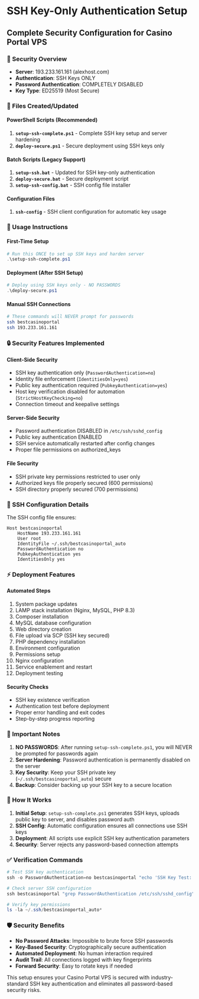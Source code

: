 # SSH Key-Only Authentication Setup
## Complete Security Configuration for Casino Portal VPS

### 🔐 Security Overview
- **Server**: 193.233.161.161 (alexhost.com)
- **Authentication**: SSH Keys ONLY
- **Password Authentication**: COMPLETELY DISABLED
- **Key Type**: ED25519 (Most Secure)

### 📁 Files Created/Updated

#### PowerShell Scripts (Recommended)
1. **`setup-ssh-complete.ps1`** - Complete SSH key setup and server hardening
2. **`deploy-secure.ps1`** - Secure deployment using SSH keys only

#### Batch Scripts (Legacy Support)
1. **`setup-ssh.bat`** - Updated for SSH key-only authentication
2. **`deploy-secure.bat`** - Secure deployment script
3. **`setup-ssh-config.bat`** - SSH config file installer

#### Configuration Files
1. **`ssh-config`** - SSH client configuration for automatic key usage

### 🚀 Usage Instructions

#### First-Time Setup
```powershell
# Run this ONCE to set up SSH keys and harden server
.\setup-ssh-complete.ps1
```

#### Deployment (After SSH Setup)
```powershell
# Deploy using SSH keys only - NO PASSWORDS
.\deploy-secure.ps1
```

#### Manual SSH Connections
```bash
# These commands will NEVER prompt for passwords
ssh bestcasinoportal
ssh 193.233.161.161
```

### 🔒 Security Features Implemented

#### Client-Side Security
- SSH key authentication only (`PasswordAuthentication=no`)
- Identity file enforcement (`IdentitiesOnly=yes`)
- Public key authentication required (`PubkeyAuthentication=yes`)
- Host key verification disabled for automation (`StrictHostKeyChecking=no`)
- Connection timeout and keepalive settings

#### Server-Side Security
- Password authentication DISABLED in `/etc/ssh/sshd_config`
- Public key authentication ENABLED
- SSH service automatically restarted after config changes
- Proper file permissions on authorized_keys

#### File Security
- SSH private key permissions restricted to user only
- Authorized keys file properly secured (600 permissions)
- SSH directory properly secured (700 permissions)

### 🔧 SSH Configuration Details

The SSH config file ensures:
```
Host bestcasinoportal
    HostName 193.233.161.161
    User root
    IdentityFile ~/.ssh/bestcasinoportal_auto
    PasswordAuthentication no
    PubkeyAuthentication yes
    IdentitiesOnly yes
```

### ⚡ Deployment Features

#### Automated Steps
1. System package updates
2. LAMP stack installation (Nginx, MySQL, PHP 8.3)
3. Composer installation
4. MySQL database configuration
5. Web directory creation
6. File upload via SCP (SSH key secured)
7. PHP dependency installation
8. Environment configuration
9. Permissions setup
10. Nginx configuration
11. Service enablement and restart
12. Deployment testing

#### Security Checks
- SSH key existence verification
- Authentication test before deployment
- Proper error handling and exit codes
- Step-by-step progress reporting

### 🚨 Important Notes

1. **NO PASSWORDS**: After running `setup-ssh-complete.ps1`, you will NEVER be prompted for passwords again
2. **Server Hardening**: Password authentication is permanently disabled on the server
3. **Key Security**: Keep your SSH private key (`~/.ssh/bestcasinoportal_auto`) secure
4. **Backup**: Consider backing up your SSH key to a secure location

### 🔄 How It Works

1. **Initial Setup**: `setup-ssh-complete.ps1` generates SSH keys, uploads public key to server, and disables password auth
2. **SSH Config**: Automatic configuration ensures all connections use SSH keys
3. **Deployment**: All scripts use explicit SSH key authentication parameters
4. **Security**: Server rejects any password-based connection attempts

### ✅ Verification Commands

```powershell
# Test SSH key authentication
ssh -o PasswordAuthentication=no bestcasinoportal "echo 'SSH Key Test: SUCCESS'"

# Check server SSH configuration
ssh bestcasinoportal "grep PasswordAuthentication /etc/ssh/sshd_config"

# Verify key permissions
ls -la ~/.ssh/bestcasinoportal_auto*
```

### 🛡️ Security Benefits

- **No Password Attacks**: Impossible to brute force SSH passwords
- **Key-Based Security**: Cryptographically secure authentication
- **Automated Deployment**: No human interaction required
- **Audit Trail**: All connections logged with key fingerprints
- **Forward Security**: Easy to rotate keys if needed

This setup ensures your Casino Portal VPS is secured with industry-standard SSH key authentication and eliminates all password-based security risks.
